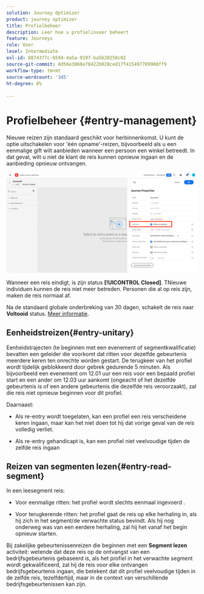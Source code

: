 ```yaml
---
solution: Journey Optimizer
product: journey optimizer
title: Profielbeheer
description: Leer hoe u profielinvoer beheert
feature: Journeys
role: User
level: Intermediate
exl-id: 8874377c-6594-4a5a-9197-ba5b28258c02
source-git-commit: 8d56e3060e78422b028ced17f415497789908ff9
workflow-type: tm+mt
source-wordcount: '345'
ht-degree: 0%

---
```


# Profielbeheer {#entry-management}

Nieuwe reizen zijn standaard geschikt voor herbinnenkomst. U kunt de optie uitschakelen voor &#39;één opname&#39;-reizen, bijvoorbeeld als u een eenmalige gift wilt aanbieden wanneer een persoon een winkel betreedt. In dat geval, wilt u niet de klant de reis kunnen opnieuw ingaan en de aanbieding opnieuw ontvangen.

![](assets/journey-re-entrance.png)

Wanneer een reis eindigt, is zijn status **[!UICONTROL Closed]**. TNieuwe individuen kunnen de reis niet meer betreden. Personen die al op reis zijn, maken de reis normaal af.

Na de standaard globale onderbreking van 30 dagen, schakelt de reis naar **Voltooid** status.  [Meer informatie](journey-gs.md#global_timeout).


## Eenheidstreizen{#entry-unitary}

Eenheidstrajecten (te beginnen met een evenement of segmentkwalificatie) bevatten een geleider die voorkomt dat ritten voor dezelfde gebeurtenis meerdere keren ten onrechte worden gestart. De terugkeer van het profiel wordt tijdelijk geblokkeerd door gebrek gedurende 5 minuten. Als bijvoorbeeld een evenement om 12.01 uur een reis voor een bepaald profiel start en een ander om 12.03 uur aankomt (ongeacht of het dezelfde gebeurtenis is of een andere gebeurtenis die dezelfde reis veroorzaakt), zal die reis niet opnieuw beginnen voor dit profiel.

Daarnaast:

* Als re-entry wordt toegelaten, kan een profiel een reis verscheidene keren ingaan, maar kan het niet doen tot hij dat vorige geval van de reis volledig verliet.

* Als re-entry gehandicapt is, kan een profiel niet veelvoudige tijden de zelfde reis ingaan

## Reizen van segmenten lezen{#entry-read-segment}

In een leesegment reis:

* Voor eenmalige ritten: het profiel wordt slechts eenmaal ingevoerd .

* Voor terugkerende ritten: het profiel gaat de reis op elke herhaling in, als hij zich in het segment/de verwachte status bevindt. Als hij nog onderweg was van een eerdere herhaling, zal hij het vanaf het begin opnieuw starten.

Bij zakelijke gebeurtenissenreizen die beginnen met een **Segment lezen** activiteit: wetende dat deze reis op de ontvangst van een bedrijfsgebeurtenis gebaseerd is, als het profiel in het verwachte segment wordt gekwalificeerd, zal hij de reis voor elke ontvangen bedrijfsgebeurtenis ingaan, die betekent dat dit profiel veelvoudige tijden in de zelfde reis, tezelfdertijd, maar in de context van verschillende bedrijfsgebeurtenissen kan zijn.
